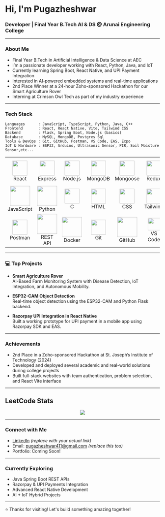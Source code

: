 
# Hi, I'm Pugazheshwar

### Developer | Final Year B.Tech AI & DS @ Arunai Engineering College

---

###  About Me

-  Final Year B.Tech in Artificial Intelligence & Data Science at AEC  
-  I’m a passionate developer working with React, Python, Java, and IoT  
-  Currently learning Spring Boot, React Native, and UPI Payment Integration  
-  Interested in AI-powered embedded systems and real-time applications  
-  2nd Place Winner at a 24-hour Zoho-sponsored Hackathon for our Smart Agriculture Rover  
-  Interning at Crimson Owl Tech as part of my industry experience  

---

###  Tech Stack

```
Languages      : JavaScript, TypeScript, Python, Java, C++
Frontend       : React, React Native, Vite, Tailwind CSS
Backend        : Flask, Spring Boot, Node.js (basics)
Database       : MySQL, MongoDB, Postgres Sql
Tools & DevOps : Git, GitHub, Postman, VS Code, EAS, Expo
IoT & Hardware : ESP32, Arduino, Ultrasonic Sensor, PIR, Soil Moisture Sensor,etc...
```


<table align="center">
  <tr>
    <td align="center"><img src="https://img.icons8.com/color/96/000000/react-native.png" width="48" /><br>React</td>
    <td align="center"><img src="https://skillicons.dev/icons?i=express" width="48" /><br>Express</td>
    <td align="center"><img src="https://img.icons8.com/color/96/000000/nodejs.png" width="48" /><br>Node.js</td>
    <td align="center"><img src="https://img.icons8.com/color/96/000000/mongodb.png" width="48" /><br>MongoDB</td>
    <td align="center"><img src="https://img.icons8.com/color/48/mongoose.png" width="48" /><br>Mongoose</td>
    <td align="center"><img src="https://techstack-generator.vercel.app/redux-icon.svg" width="48" /><br>Redux</td>
    <td align="center"><img width="45" height="45" src="https://img.icons8.com/color/48/firebase.png" /><br>Firebase<br>(Basics)</td>
    <td align="center"><img src="https://img.icons8.com/color/96/000000/java-web-token.png" width="48" /><br>JWT</td>
  </tr>
  <tr>
    <td align="center"><img src="https://techstack-generator.vercel.app/js-icon.svg" width="65" /><br>JavaScript</td>
    <td align="center"><img src="https://techstack-generator.vercel.app/python-icon.svg" width="65" /><br>Python</td>
    <td align="center"><img src="https://img.icons8.com/fluency/48/c-programming.png" width="48" /><br>C</td>
    <td align="center"><img src="https://skillicons.dev/icons?i=html" width="48" /><br>HTML</td>
    <td align="center"><img src="https://skillicons.dev/icons?i=css" width="48" /><br>CSS</td>
    <td align="center"><img src="https://skillicons.dev/icons?i=tailwind" width="48" /><br>Tailwind</td>
    <td align="center"><img src="https://skillicons.dev/icons?i=bootstrap" width="48" /><br>Bootstrap</td>
    <td align="center"><img src="https://img.icons8.com/color/48/figma--v1.png" width="48" /><br>Figma</td>
  </tr>
  <tr>
    <td align="center"><img src="https://skillicons.dev/icons?i=postman" width="48" /><br>Postman</td>
    <td align="center"><img src="https://techstack-generator.vercel.app/restapi-icon.svg" width="65" /><br>REST API</td>
    <td align="center"><img src="https://techstack-generator.vercel.app/docker-icon.svg" width="65" /><br>Docker</td>
    <td align="center"><img src="https://skillicons.dev/icons?i=git" width="48" /><br>Git</td>
    <td align="center"><img src="https://techstack-generator.vercel.app/github-icon.svg" width="65" /><br>GitHub</td>
    <td align="center"><img src="https://skillicons.dev/icons?i=vscode" width="40" /><br>VS Code</td>
    <td align="center"><img src="https://skillicons.dev/icons?i=postgres" width="48" /><br>PostgreSQL</td>
    <td align="center"><img src="https://techstack-generator.vercel.app/mysql-icon.svg" width="48" /><br>MySQL</td>
  </tr>
</table>

---


### 💻 Top Projects

-  **Smart Agriculture Rover**  
AI-Based Farm Monitoring System with Disease Detection, IoT Integration, and Autonomous Mobility.

-  **ESP32-CAM Object Detection**  
Real-time object detection using the ESP32-CAM and Python Flask backend.

-  **Razorpay UPI Integration in React Native**  
Built a working prototype for UPI payment in a mobile app using Razorpay SDK and EAS.

---

###  Achievements

-  2nd Place in a Zoho-sponsored Hackathon at St. Joseph’s Institute of Technology (2024)  
-  Developed and deployed several academic and real-world solutions during college projects  
-  Built full-stack websites with team authentication, problem selection, and React Vite interface  

---

##  LeetCode Stats

<p align="center">
    <img src="https://leetcard.jacoblin.cool/Pugazheshwar?theme=radical&font=NTR&ext=contest"/>
</p>

---

###  Connect with Me

-  [LinkedIn](https://www.linkedin.com/in/Pugazheshwar) *(replace with your actual link)*  
-  Email: pugazheshwar411@gmail.com *(replace this too)*  
-  Portfolio: Coming Soon!  

---

###  Currently Exploring

- Java Spring Boot REST APIs  
- Razorpay & UPI Payments Integration  
- Advanced React Native Development  
- AI + IoT Hybrid Projects  

---

⭐️ Thanks for visiting! Let's build something amazing together!
